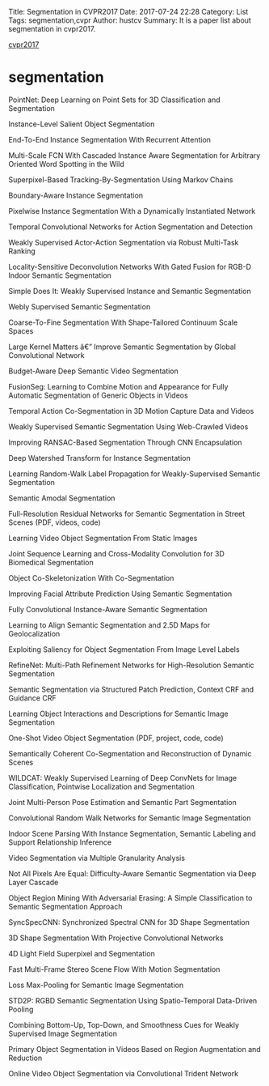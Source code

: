 Title: Segmentation in CVPR2017 
Date: 2017-07-24 22:28 
Category: List 
Tags: segmentation,cvpr 
Author: hustcv Summary: It is a paper list about segmentation in cvpr2017.

[cvpr2017](http://www.cvpapers.com/cvpr2017.html)

# segmentation

PointNet: Deep Learning on Point Sets for 3D Classification and Segmentation

Instance-Level Salient Object Segmentation

End-To-End Instance Segmentation With Recurrent Attention

Multi-Scale FCN With Cascaded Instance Aware Segmentation for Arbitrary Oriented Word Spotting in the Wild

Superpixel-Based Tracking-By-Segmentation Using Markov Chains

Boundary-Aware Instance Segmentation

Pixelwise Instance Segmentation With a Dynamically Instantiated Network

Temporal Convolutional Networks for Action Segmentation and Detection

Weakly Supervised Actor-Action Segmentation via Robust Multi-Task Ranking

Locality-Sensitive Deconvolution Networks With Gated Fusion for RGB-D Indoor Semantic Segmentation

Simple Does It: Weakly Supervised Instance and Semantic Segmentation

Webly Supervised Semantic Segmentation

Coarse-To-Fine Segmentation With Shape-Tailored Continuum Scale Spaces

Large Kernel Matters â€” Improve Semantic Segmentation by Global Convolutional Network

Budget-Aware Deep Semantic Video Segmentation

FusionSeg: Learning to Combine Motion and Appearance for Fully Automatic Segmentation of Generic Objects in Videos

Temporal Action Co-Segmentation in 3D Motion Capture Data and Videos

Weakly Supervised Semantic Segmentation Using Web-Crawled Videos

Improving RANSAC-Based Segmentation Through CNN Encapsulation

Deep Watershed Transform for Instance Segmentation

Learning Random-Walk Label Propagation for Weakly-Supervised Semantic Segmentation

Semantic Amodal Segmentation

Full-Resolution Residual Networks for Semantic Segmentation in Street Scenes (PDF, videos, code)

Learning Video Object Segmentation From Static Images

Joint Sequence Learning and Cross-Modality Convolution for 3D Biomedical Segmentation

Object Co-Skeletonization With Co-Segmentation

Improving Facial Attribute Prediction Using Semantic Segmentation

Fully Convolutional Instance-Aware Semantic Segmentation

Learning to Align Semantic Segmentation and 2.5D Maps for Geolocalization

Exploiting Saliency for Object Segmentation From Image Level Labels

RefineNet: Multi-Path Refinement Networks for High-Resolution Semantic Segmentation

Semantic Segmentation via Structured Patch Prediction, Context CRF and Guidance CRF

Learning Object Interactions and Descriptions for Semantic Image Segmentation

One-Shot Video Object Segmentation (PDF, project, code, code)

Semantically Coherent Co-Segmentation and Reconstruction of Dynamic Scenes

WILDCAT: Weakly Supervised Learning of Deep ConvNets for Image Classification, Pointwise Localization and Segmentation

Joint Multi-Person Pose Estimation and Semantic Part Segmentation

Convolutional Random Walk Networks for Semantic Image Segmentation

Indoor Scene Parsing With Instance Segmentation, Semantic Labeling and Support Relationship Inference

Video Segmentation via Multiple Granularity Analysis

Not All Pixels Are Equal: Difficulty-Aware Semantic Segmentation via Deep Layer Cascade

Object Region Mining With Adversarial Erasing: A Simple Classification to Semantic Segmentation Approach

SyncSpecCNN: Synchronized Spectral CNN for 3D Shape Segmentation

3D Shape Segmentation With Projective Convolutional Networks

4D Light Field Superpixel and Segmentation

Fast Multi-Frame Stereo Scene Flow With Motion Segmentation

Loss Max-Pooling for Semantic Image Segmentation

STD2P: RGBD Semantic Segmentation Using Spatio-Temporal Data-Driven Pooling

Combining Bottom-Up, Top-Down, and Smoothness Cues for Weakly Supervised Image Segmentation

Primary Object Segmentation in Videos Based on Region Augmentation and Reduction

Online Video Object Segmentation via Convolutional Trident Network

